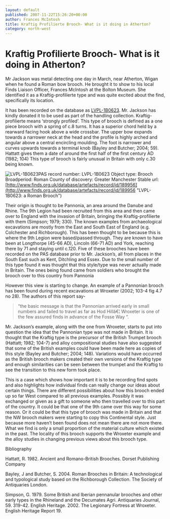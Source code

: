 ```yaml
---
layout: default
published: 2007-11-22T15:26:20+00:00
author: Frances McIntosh
title: Kraftig Profilierte Brooch- What is it doing in Atherton?
category: north-west
---
```


# Kraftig Profilierte Brooch- What is it doing in Atherton?

Mr Jackson was metal detecting one day in March, near Atherton, Wigan when he found a Roman bow brooch. He brought it to show to his local Finds Liaison Officer, Frances McIntosh at the Bolton Museum. She identified it as a Kraftig-profilierte type and was quite excited about the find, specifically its location.

It has been recorded on the database as [LVPL-1B0623](http://www.finds.org.uk/database/artefacts/record/id/189956 "The record for the Brooch"). Mr. Jackson has kindly donated it to be used as part of the handling collection. Kraftig-profilierte means ‘strongly profiled’. This type of brooch is defined as a one piece brooch with a spring of c.8 turns. It has a superior chord held by a rearward facing hook above a wide crossbar. The upper bow expands towards a narrower neck at the head and the profile is highly arched and angular above a central encircling moulding. The foot is narrower and curves upwards towards a terminal knob (Bayley and Butcher; 2004; 59). Hattatt gives them a date of around the first half of the first century AD (1982; 104) This type of brooch is fairly unusual in Britain with only c.30 being known.

![LVPL-1B0623](http://www.finds.org.uk/images/thumbnails/147301.jpg)PAS record number: LVPL-1B0623
Object type: Brooch
Broadperiod: Roman
County of discovery: Greater Manchester
Stable url: [http://www.finds.org.uk/database/artefacts/record/id/189956](http://www.finds.org.uk/database/artefacts/record/id/189956 "LVPL-1B0623: a Roman Brooch")

Their origin is thought to be Pannonia, an area around the Danube and Rhine. The 9th Legion had been recruited from this area and then came over to England with the invasion of Britain, bringing the Kraftig-profilierte with them (Simpson; 1979; 330). The known examples from archaeological excavations are mostly from the East and South East of England (e.g. Colchester and Richborough). This has been thought to be because this is where the 9th Legion were based/passed through. They are known to have been at Longthorpe (45-66 AD), Lincoln (66-71 AD) and York, reaching there by 71 and staying until c.120. Five of these brooches have been recorded on the PAS database prior to Mr. Jackson’s, all from places in the South East such as Kent, Ditchling and Essex. Due to the small number of this type found it was thought that this style/type was never actually made in Britain. The ones being found came from soldiers who brought the brooch over to this country from Pannonia

However this view is starting to change. An example of a Pannonian brooch has been found during recent excavations at Wroxeter (2002; 103-4 fig 4.7 no 28). The authors of this report say-

> “the basic message is that the Pannonian arrived early in small numbers and failed to travel as far as Hod Hillâ€¦ Wroxeter is one of the few assured finds in advance of the Fosse Way “.

Mr. Jackson’s example, along with the one from Wroxeter, starts to put into question the idea that the Pannonian type was not made in Britain. It is thought that the Kraftig type is the precursor of the British Trumpet brooch (Hattatt; 1982; 104-7) and alloy compositional studies have also suggested that some of the British examples could have been made here as copies of this style (Bayley and Butcher; 2004; 148). Variations would have occurred as the British brooch makers created their own versions of the Kraftig type and enough similarities can be seen between the trumpet and the Kraftig to see the transition to this new form took place.

This is a case which shows how important it is to be recording find spots and also highlights how individual finds can really change our ideas about certain things. There are different possibilities about how this brooch ended up so far West compared to all previous examples. Possibly it was exchanged or given as a gift to someone who then travelled over to this part of the country. It could be that one of the 9th came over this way for some reason. Or it could be that this type of brooch was made in Britain and that the NW brooch makers were starting to copy this Continental style. Just because more haven’t been found does not mean there are not more there. What we find is only a small proportion of the material culture which existed in the past. The locality of this brooch supports the Wroxeter example and the alloy studies in changing previous views about this brooch type.

Bibliography

Hattatt, R. 1982. Ancient and Romano-British Brooches. Dorset Publishing Company

Bayley, J and Butcher, S. 2004. Roman Brooches in Britain: A technological and typological study based on the Richborough Collection. The Society of Antiquaries London.

Simpson, G. 1979. Some British and Iberian pennanular brooches and other early types in the Rhineland and the Decumates Agri. Antiquaries Journal, 59. 319-42. English Heritage. 2002. The Legionary Fortress at Wroxeter. English Heritage Report 19.

